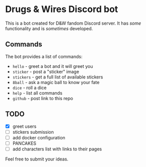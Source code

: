 # Drugs & Wires Discord bot

This is a bot created for D&W fandom Discord server. It has *some* functionality and is *sometimes* developed.

## Commands

The bot provides a list of commands:
- `hello` - greet a bot and it will greet you
- `sticker` - post a "sticker" image
- `stickers` - get a full list of available stickers
- `8ball` - ask a magic ball to know your fate
- `dice` - roll a dice
- `help` - list all commands
- `github` - post link to this repo

## TODO

- [x] greet users
- [ ] stickers submission
- [ ] add docker configuration
- [ ] PANCAKES
- [ ] add characters list with links to their pages

Feel free to submit your ideas.